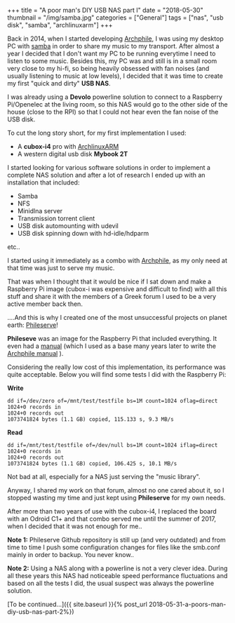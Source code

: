 +++
title = "A poor man's DIY USB NAS part I"
date = "2018-05-30"
thumbnail = "/img/samba.jpg"
categories = ["General"]
tags = ["nas", "usb disk", "samba", "archlinuxarm"]
+++

Back in 2014, when I started developing [Archphile](http://archphile.org), I was using my desktop PC with [samba](https://www.samba.org/)  in order to share my music to my transport. After almost a year I decided that I don't want my PC to be running everytime I need to listen to some music. Besides this, my PC was and still is in a small room very close to my hi-fi, so being heavily obsessed with fan noises (and usually listening to music at low levels), I decided that it was time to create my first "quick and dirty" **USB NAS**.

I was already using a **Devolo** powerline solution to connect to a Raspberry Pi/Openelec at the living room, so this NAS would go to the other side of the house (close to the RPI) so that I could not hear even the fan noise of the USB disk.

To cut the long story short, for my first implementation I used:

- A **cubox-i4** pro with [ArchlinuxARM](https://archlinuxarm.org) 
- A western digital usb disk **Mybook 2T**

I started looking for various software solutions in order to implement a complete NAS solution and after a lot of research I ended up with an installation that included:

- Samba
- NFS
- Minidlna server
- Transmission torrent client
- USB disk automounting with udevil
- USB disk spinning down with hd-idle/hdparm

etc..

I started using it immediately as a combo with [Archphile](http://archphile.org), as my only need at that time was just to serve my music.

That was when I thought that it would be nice if I sat down and make a Raspberry Pi image (cubox-i was expensive and difficult to find) with all this stuff and share it with the members of a Greek forum I used to be a very active member back then. 

....And this is why I created one of the most unsuccessful projects on planet earth: [Phileserve](https://github.com/archphile/phileserve)! 

**Phileseve** was an image for the Raspberry Pi that included everything. It even had a [manual](https://github.com/archphile/phileserve/blob/master/phileserve-0.1-guide.pdf) (which I used as a base many years later to write the [Archphile manual](http://archphile.org/archphile-manual/) ).

Considering the really low cost of this implementation, its performance was quite acceptable. Below you will find some tests I did with the Raspberry Pi:

**Write**

	dd if=/dev/zero of=/mnt/test/testfile bs=1M count=1024 oflag=direct
	1024+0 records in
	1024+0 records out
	1073741824 bytes (1.1 GB) copied, 115.133 s, 9.3 MB/s

**Read**

	dd if=/mnt/test/testfile of=/dev/null bs=1M count=1024 iflag=direct
	1024+0 records in
	1024+0 records out
	1073741824 bytes (1.1 GB) copied, 106.425 s, 10.1 MB/s


Not bad at all, especially for a NAS just serving the "music library".


Anyway, I shared my work on that forum, almost no one cared about it, so I stopped wasting my time  and just kept using **Phileserve** for my own needs.

After more than two years of use with the cubox-i4, I replaced the board with an Odroid C1+ and that combo served me until the summer of 2017, when I decided that it was not enough for me..

**Note 1:** Phileserve Github repository is still up (and very outdated) and from time to time I push some configuration changes for files like the smb.conf mainly in order to backup. You never know..

**Note 2:**  Using a NAS along with a powerline is not a very clever idea. During all these years this NAS had noticeable speed performance fluctuations and based on all the tests I did, the usual suspect was always the powerline solution.

[To be continued...]({{ site.baseurl }}{% post_url 2018-05-31-a-poors-man-diy-usb-nas-part-2%})